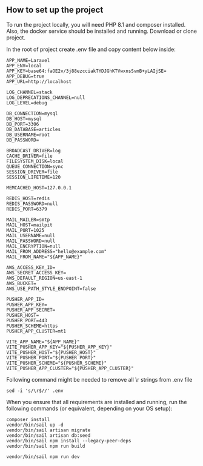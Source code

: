 ## How to set up the project

To run the project locally, you will need PHP 8.1 and composer installed.
Also, the docker service should be installed and running.
Download or clone project.

In the root of project create .env file and copy content below inside:

```
APP_NAME=Laravel
APP_ENV=local
APP_KEY=base64:faOE2v/3j88ezcciakTYDJGhKTVwxnsSvmB+yLAIjSE=
APP_DEBUG=true
APP_URL=http://localhost

LOG_CHANNEL=stack
LOG_DEPRECATIONS_CHANNEL=null
LOG_LEVEL=debug

DB_CONNECTION=mysql
DB_HOST=mysql
DB_PORT=3306
DB_DATABASE=articles
DB_USERNAME=root
DB_PASSWORD=

BROADCAST_DRIVER=log
CACHE_DRIVER=file
FILESYSTEM_DISK=local
QUEUE_CONNECTION=sync
SESSION_DRIVER=file
SESSION_LIFETIME=120

MEMCACHED_HOST=127.0.0.1

REDIS_HOST=redis
REDIS_PASSWORD=null
REDIS_PORT=6379

MAIL_MAILER=smtp
MAIL_HOST=mailpit
MAIL_PORT=1025
MAIL_USERNAME=null
MAIL_PASSWORD=null
MAIL_ENCRYPTION=null
MAIL_FROM_ADDRESS="hello@example.com"
MAIL_FROM_NAME="${APP_NAME}"

AWS_ACCESS_KEY_ID=
AWS_SECRET_ACCESS_KEY=
AWS_DEFAULT_REGION=us-east-1
AWS_BUCKET=
AWS_USE_PATH_STYLE_ENDPOINT=false

PUSHER_APP_ID=
PUSHER_APP_KEY=
PUSHER_APP_SECRET=
PUSHER_HOST=
PUSHER_PORT=443
PUSHER_SCHEME=https
PUSHER_APP_CLUSTER=mt1

VITE_APP_NAME="${APP_NAME}"
VITE_PUSHER_APP_KEY="${PUSHER_APP_KEY}"
VITE_PUSHER_HOST="${PUSHER_HOST}"
VITE_PUSHER_PORT="${PUSHER_PORT}"
VITE_PUSHER_SCHEME="${PUSHER_SCHEME}"
VITE_PUSHER_APP_CLUSTER="${PUSHER_APP_CLUSTER}"

```

Following command might be needed to remove all \r strings from .env file

```
sed -i 's/\r$//' .env
```


When you ensure that all requirements are installed and running,
run the following commands (or equivalent, depending on your OS setup):

```
composer install
vendor/bin/sail up -d
vendor/bin/sail artisan migrate
vendor/bin/sail artisan db:seed
vendor/bin/sail npm install --legacy-peer-deps
vendor/bin/sail npm run build

vendor/bin/sail npm run dev
```
